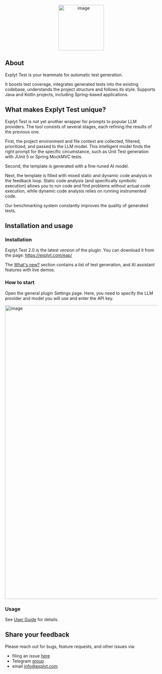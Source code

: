 <p align="center">
<img width="150" alt="image" src="https://github.com/user-attachments/assets/921fe44d-7d78-427c-9a16-5e8dffa720e7">
</p>

## About 

Explyt Test is your teammate for automatic test generation.

It boosts test coverage, integrates generated tests into the existing codebase, understands the project structure and follows its style. Supports Java and Kotlin projects, including Spring-based applications.

## What makes Explyt Test unique?

Explyt Test is not yet another wrapper for prompts to popular LLM providers. The tool consists of several stages, each refining the results of the previous one.

First, the project environment and file context are collected, filtered, prioritized, and passed to the LLM model. This intelligent model finds the right prompt for the specific circumstance, such as Unit Test generation with JUnit 5 or Spring MockMVC tests.

Second, the template is generated with a fine-tuned AI model.

Next, the template is filled with mixed static and dynamic code analysis in the feedback loop. Static code analysis (and specifically symbolic execution) allows you to run code and find problems without actual code execution, while dynamic code analysis relies on running instrumented code.

Our benchmarking system constantly improves the quality of generated tests.

## Installation and usage

### Installation 

Explyt Test 2.0 is the latest version of the plugin.
You can download it from the page: https://explyt.com/eap/

The [What's new?](https://explyt.com/whats-new/) section contains a list of test generation, and AI assistant features with live demos.

### How to start

Open the general plugin Settings page. Here, you need to specify the LLM provider and model you will use and enter the API key. 

<img width="969" alt="image" src="https://github.com/user-attachments/assets/b173df49-a169-4595-823a-716c242d2d88">

### Usage

See <a href="https://github.com/explyt/explyt-test-issues/blob/main/User%20Guide.md">User Guide</a> for details.


## Share your feedback

Please reach out for bugs, feature requests, and other issues via:

* filing an issue <a href="https://github.com/explyt/explyt-test-issues/issues/new/choose">here</a>
* Telegram <a href="https://t.me/explyttest">group</a>
* email info@explyt.com
